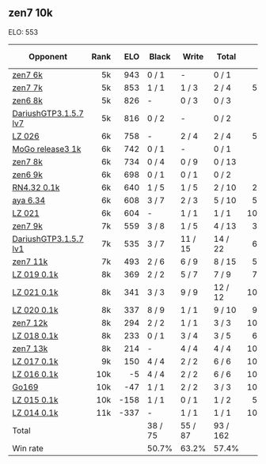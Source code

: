 ## zen7 10k ##

ELO: 553

Opponent | Rank | ELO | Black | Write | Total | Win rate
---------|-----:|----:|-------|-------|-------|-------:
[zen7 6k](zen7%206k.md) | 5k | 943 | 0 / 1 | - | 0 / 1 | 0.0%
[zen7 7k](zen7%207k.md) | 5k | 853 | 1 / 1 | 1 / 3 | 2 / 4 | 50.0%
[zen6 8k](zen6%208k.md) | 5k | 826 | - | 0 / 3 | 0 / 3 | 0.0%
[DariushGTP3.1.5.7 lv7](DariushGTP3.1.5.7%20lv7.md) | 5k | 816 | 0 / 2 | - | 0 / 2 | 0.0%
[LZ 026](LZ%20026.md) | 6k | 758 | - | 2 / 4 | 2 / 4 | 50.0%
[MoGo release3 1k](MoGo%20release3%201k.md) | 6k | 742 | 0 / 1 | - | 0 / 1 | 0.0%
[zen7 8k](zen7%208k.md) | 6k | 734 | 0 / 4 | 0 / 9 | 0 / 13 | 0.0%
[zen6 9k](zen6%209k.md) | 6k | 698 | 0 / 1 | 0 / 1 | 0 / 2 | 0.0%
[RN4.32 0.1k](RN4.32%200.1k.md) | 6k | 640 | 1 / 5 | 1 / 5 | 2 / 10 | 20.0%
[aya 6.34](aya%206.34.md) | 6k | 608 | 3 / 7 | 2 / 3 | 5 / 10 | 50.0%
[LZ 021](LZ%20021.md) | 6k | 604 | - | 1 / 1 | 1 / 1 | 100.0%
[zen7 9k](zen7%209k.md) | 7k | 559 | 3 / 8 | 1 / 5 | 4 / 13 | 30.8%
[DariushGTP3.1.5.7 lv1](DariushGTP3.1.5.7%20lv1.md) | 7k | 535 | 3 / 7 | 11 / 15 | 14 / 22 | 63.6%
[zen7 11k](zen7%2011k.md) | 7k | 493 | 2 / 6 | 6 / 9 | 8 / 15 | 53.3%
[LZ 019 0.1k](LZ%20019%200.1k.md) | 8k | 369 | 2 / 2 | 5 / 7 | 7 / 9 | 77.8%
[LZ 021 0.1k](LZ%20021%200.1k.md) | 8k | 341 | 3 / 3 | 9 / 9 | 12 / 12 | 100.0%
[LZ 020 0.1k](LZ%20020%200.1k.md) | 8k | 337 | 8 / 9 | 1 / 1 | 9 / 10 | 90.0%
[zen7 12k](zen7%2012k.md) | 8k | 294 | 2 / 2 | 1 / 1 | 3 / 3 | 100.0%
[LZ 018 0.1k](LZ%20018%200.1k.md) | 8k | 233 | 0 / 1 | 3 / 4 | 3 / 5 | 60.0%
[zen7 13k](zen7%2013k.md) | 8k | 214 | - | 4 / 4 | 4 / 4 | 100.0%
[LZ 017 0.1k](LZ%20017%200.1k.md) | 9k | 150 | 4 / 4 | 2 / 2 | 6 / 6 | 100.0%
[LZ 016 0.1k](LZ%20016%200.1k.md) | 10k | -5 | 4 / 4 | 2 / 2 | 6 / 6 | 100.0%
[Go169](Go169.md) | 10k | -47 | 1 / 1 | 2 / 2 | 3 / 3 | 100.0%
[LZ 015 0.1k](LZ%20015%200.1k.md) | 10k | -158 | 1 / 1 | 0 / 1 | 1 / 2 | 50.0%
[LZ 014 0.1k](LZ%20014%200.1k.md) | 11k | -337 | - | 1 / 1 | 1 / 1 | 100.0%
Total | | | 38 / 75 | 55 / 87 | 93 / 162 | 
Win rate| | | 50.7% | 63.2% | 57.4% | 
